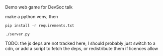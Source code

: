 Demo web game for DevSoc talk

make a python venv, then

    pip install -r requirements.txt

    ./server.py

TODO: the js deps are not tracked here, I should probably just switch to a cdn, or add a script to fetch the deps, or redistribute them if licences allow

